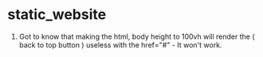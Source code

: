 # static_website

1. Got to know that making the html, body height to 100vh will render the ( back to top button ) useless with the href="#" - It won't work.
